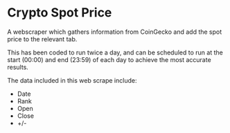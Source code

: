 # Crypto Spot Price

A webscraper which gathers information from CoinGecko and add the spot price to the relevant tab.

This has been coded to run twice a day, and can be scheduled to run at the start (00:00) and end (23:59) of each day to achieve the most accurate results.

The data included in this web scrape include:

- Date
- Rank
- Open
- Close
- +/-
